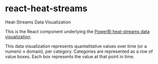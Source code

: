 # react-heat-streams

Heat-Streams Data Visualization

This is the React component underlying the [PowerBI heat-streams data visualization](https://appsource.microsoft.com/en-us/product/power-bi-visuals/WA104381183?tab=Overview).

This data visualization represents quantatitative values over time (or a numeric x domain), per category.
Categories are represented as a row of value boxes. Each box represents the value at that point in time.
